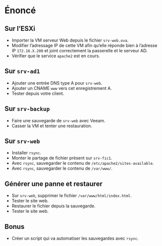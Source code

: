 # Énoncé

## Sur l’ESXi
- Importer la VM serveur Web depuis le fichier `srv-web.ova`.
- Modifier l’adressage IP de cette VM afin qu’elle réponde bien à l’adresse IP `172.16.X.200` et joint correctement la passerelle et le serveur AD.
- Vérifier que le service `apache2` est en cours.

## Sur `srv-ad1`
- Ajouter une entrée DNS type A pour `srv-web`.
- Ajouter un CNAME `www` vers cet enregistrement A.
- Tester depuis votre client.

## Sur `srv-backup`
- Faire une sauvegarde de `srv-web` avec Veeam.
- Casser la VM et tenter une restauration.

## Sur `srv-web`
- Installer `rsync`.
- Monter le partage de fichier présent sur `srv-fic1`.
- Avec `rsync`, sauvegarder le contenu de `/etc/apache2/sites-available`.
- Avec `rsync`, sauvegarder le contenu de `/var/www/`.

## Générer une panne et restaurer
- Sur `srv-web`, supprimer le fichier `/var/www/html/index.html`.
- Tester le site web.
- Restaurer le fichier depuis la sauvegarde.
- Tester le site web.

## Bonus
- Créer un script qui va automatiser les sauvegardes avec `rsync`.

